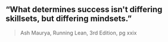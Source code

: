 ## “What determines success isn't differing skillsets, but differing mindsets.”

> Ash Maurya, Running Lean, 3rd Edition, pg xxix
